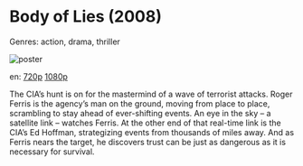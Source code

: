 # Body of Lies (2008)

Genres: action, drama, thriller

![poster](http://image.tmdb.org/t/p/w500/ngQAEKZVpT0SD9i98ApEgsQKC52.jpg)

en:
  [720p](magnet:?xt=urn:btih:70CF27632E9A73A90160CE44D4CBFD6EF15C537D&tr=udp://glotorrents.pw:6969/announce&tr=udp://tracker.opentrackr.org:1337/announce&tr=udp://torrent.gresille.org:80/announce&tr=udp://tracker.openbittorrent.com:80&tr=udp://tracker.coppersurfer.tk:6969&tr=udp://tracker.leechers-paradise.org:6969&tr=udp://p4p.arenabg.ch:1337&tr=udp://tracker.internetwarriors.net:1337)
  [1080p](magnet:?xt=urn:btih:e0373e6456aeae4d60fb2d74340cf46bab8b3c84&dn=Body+of+Lies+%282008%29+1080p+BrRip+x264+-+YIFY&tr=udp%3A%2F%2Ftracker.openbittorrent.com%3A80%2Fannounce&tr=udp%3A%2F%2Fglotorrents.pw%3A6969%2Fannounce&tr=udp%3A%2F%2Ftracker.openbittorrent.com%3A80%2Fannounce&tr=udp%3A%2F%2Ftracker.opentrackr.org%3A1337%2Fannounce&tr=udp%3A%2F%2Fzer0day.to%3A1337%2Fannounce&tr=udp%3A%2F%2Ftracker.coppersurfer.tk%3A6969%2Fannounce)
  


The CIA’s hunt is on for the mastermind of a wave of terrorist attacks. Roger Ferris is the agency’s man on the ground, moving from place to place, scrambling to stay ahead of ever-shifting events. An eye in the sky – a satellite link – watches Ferris.  At the other end of that real-time link is the CIA’s Ed Hoffman, strategizing events from thousands of miles away. And as Ferris nears the target, he discovers trust can be just as dangerous as it is necessary for survival.